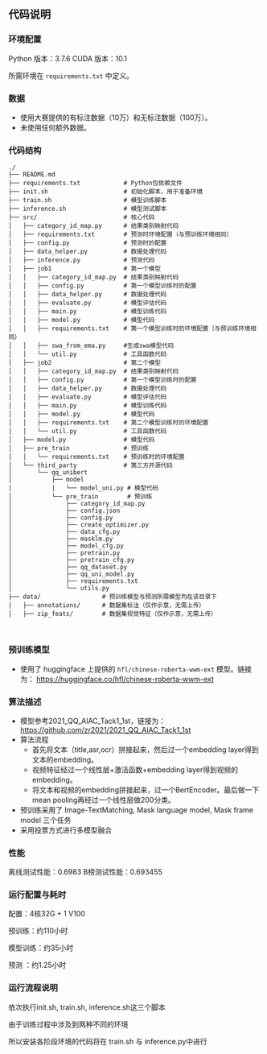 ## 代码说明

### 环境配置

Python 版本：3.7.6
CUDA 版本：10.1

所需环境在 `requirements.txt` 中定义。

### 数据

* 使用大赛提供的有标注数据（10万）和无标注数据（100万）。
* 未使用任何额外数据。

### 代码结构

```
./
├── README.md
├── requirements.txt      		# Python包依赖文件 
├── init.sh               		# 初始化脚本，用于准备环境
├── train.sh              		# 模型训练脚本
├── inference.sh          		# 模型测试脚本 
├── src/                  		# 核心代码
│   ├── category_id_map.py		# 结果类别映射代码
│   ├── requirements.txt		# 预测时环境配置（与预训练环境相同）
│   ├── config.py				# 预测时的配置
│   ├── data_helper.py			# 数据处理代码
│   ├── inference.py			# 预测代码
│   ├── job1					# 第一个模型
│   │   ├── category_id_map.py  # 结果类别映射代码
│   │   ├── config.py			# 第一个模型训练时的配置
│   │   ├── data_helper.py		# 数据处理代码
│   │   ├── evaluate.py			# 模型评估代码
│   │   ├── main.py				# 模型训练代码
│   │   ├── model.py			# 模型代码
│   │   ├── requirements.txt	# 第一个模型训练时的环境配置（与预训练环境相同）
│   │   ├── swa_from_ema.py		#生成swa模型代码
│   │   └── util.py				# 工具函数代码
│   ├── job2					# 第二个模型
│   │   ├── category_id_map.py	# 结果类别映射代码
│   │   ├── config.py			# 第一个模型训练时的配置
│   │   ├── data_helper.py		# 数据处理代码
│   │   ├── evaluate.py			# 模型评估代码
│   │   ├── main.py				# 模型训练代码
│   │   ├── model.py			# 模型代码
│   │   ├── requirements.txt	# 第二个模型训练时的环境配置
│   │   └── util.py				# 工具函数代码
│   ├── model.py				# 模型代码
│   ├── pre_train				# 预训练
│   │   └── requirements.txt	# 预训练时的环境配置
│   └── third_party				# 第三方开源代码
│       └── qq_unibert
│           ├── model
│           │   └── model_uni.py # 模型代码
│           └── pre_train        # 预训练
│               ├── category_id_map.py
│               ├── config.json
│               ├── config.py
│               ├── create_optimizer.py
│               ├── data_cfg.py
│               ├── masklm.py
│               ├── model_cfg.py
│               ├── pretrain.py
│               ├── pretrain_cfg.py
│               ├── qq_dataset.py
│               ├── qq_uni_model.py
│               ├── requirements.txt
│               └── utils.py
├── data/				  # 预训练模型与预测所需模型均在该目录下	
│   ├── annotations/      # 数据集标注（仅作示意，无需上传）
│   ├── zip_feats/        # 数据集视觉特征（仅作示意，无需上传）



```



### 预训练模型

* 使用了 huggingface 上提供的 `hfl/chinese-roberta-wwm-ext` 模型。链接为： https://huggingface.co/hfl/chinese-roberta-wwm-ext

### 算法描述

* 模型参考2021_QQ_AIAC_Tack1_1st，链接为：https://github.com/zr2021/2021_QQ_AIAC_Tack1_1st
* 算法流程
  * 首先将文本（title,asr,ocr）拼接起来，然后过一个embedding layer得到文本的embedding。
  * 视频特征经过一个线性层+激活函数+embedding layer得到视频的embedding。
  * 将文本和视频的embedding拼接起来，过一个BertEncoder。最后做一下mean pooling再经过一个线性层做200分类。
* 预训练采用了  Image-TextMatching, Mask language model, Mask frame model 三个任务
* 采用投票方式进行多模型融合



### 性能

离线测试性能：0.6983
B榜测试性能：0.693455

### 运行配置与耗时

配置：4核32G + 1 V100

预训练：约110小时

模型训练：约35小时

预测 ：约1.25小时

### 运行流程说明

依次执行init.sh, train.sh, inference.sh这三个脚本 

由于训练过程中涉及到两种不同的环境

所以安装各阶段环境的代码将在 train.sh 与 inference.py中进行
